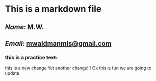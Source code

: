 # This is a markdown file
## *Name*: **M.W.**
## *Email*: **mwaldmanmls@gmail.com**
### this is a practice ~~text.~~
this is a new change
Yet another change!!!
Ok this is fun
we are going to update

